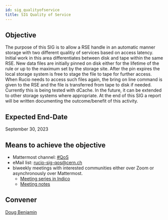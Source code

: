 ```yaml
---
id: sig_qualityofservice
title: SIG Quality of Service
---
```


## Objective

The purpose of this SIG is to allow a RSE handle in an automatic manner storage
with two different qualitiy of services based on access latency. Initial work in
this area differentiates between disk and tape within the same RSE. New data files
are initially pinned on disk either for the lifetime of the rule or up to the 
maximum set by the storage site. After the pin expires the local storage system is
free to stage the file to tape for further access. When Rucio needs to access such
files again, the bring on line command is given to the RSE and the file is 
transferred from tape to disk if needed. Currently this is being tested with dCache.
In the future, it can be extended to other storage systems where appropriate.
At the end of this SIG a report will be written documenting the outcome/benefit of this 
activity. 

## Expected End-Date

September 30, 2023

## Means to achieve the objective

- Mattermost channel: [#QoS](https://mattermost.web.cern.ch/rucio/channels/QoS)
- eMail list: rucio-sig-qos@cern.ch
- biweekly meetings with interested communities either over Zoom or asynchronously 
  over Mattermost.
  - [Meeting series in Indico](https://indico.cern.ch/category/14213/)
  - [Meeting notes](https://codimd.web.cern.ch/MfDv9yRMQmOrwGEwhlGXpQ#)

## Convener

[Doug Benjamin](mailto:douglas.benjamin@cern.ch)
